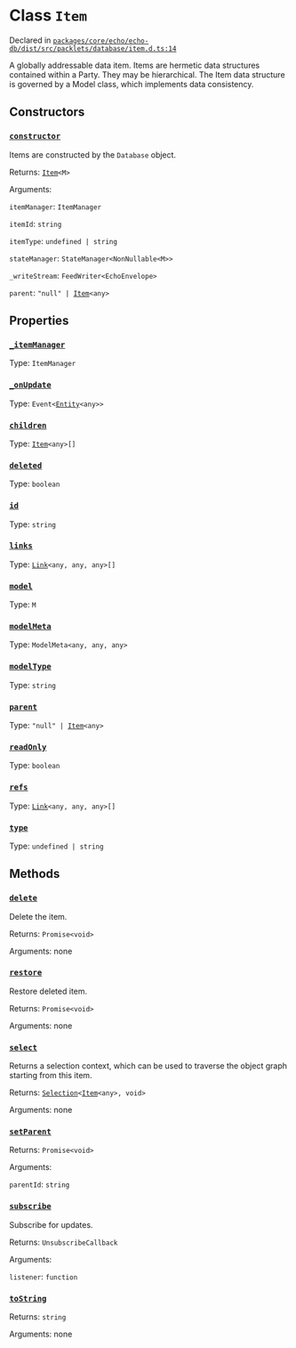 # Class `Item`
Declared in [`packages/core/echo/echo-db/dist/src/packlets/database/item.d.ts:14`]()


A globally addressable data item.
Items are hermetic data structures contained within a Party. They may be hierarchical.
The Item data structure is governed by a Model class, which implements data consistency.

## Constructors
### [`constructor`]()


Items are constructed by the  `Database`  object.

Returns: [`Item`](/api/@dxos/client/classes/Item)`<M>`

Arguments: 

`itemManager`: `ItemManager`

`itemId`: `string`

`itemType`: `undefined | string`

`stateManager`: `StateManager<NonNullable<M>>`

`_writeStream`: `FeedWriter<EchoEnvelope>`

`parent`: `"null" | `[`Item`](/api/@dxos/client/classes/Item)`<any>`

## Properties
### [`_itemManager`]()
Type: `ItemManager`
### [`_onUpdate`]()
Type: `Event<`[`Entity`](/api/@dxos/client/classes/Entity)`<any>>`
### [`children`]()
Type: [`Item`](/api/@dxos/client/classes/Item)`<any>[]`
### [`deleted`]()
Type: `boolean`
### [`id`]()
Type: `string`
### [`links`]()
Type: [`Link`](/api/@dxos/client/classes/Link)`<any, any, any>[]`
### [`model`]()
Type: `M`
### [`modelMeta`]()
Type: `ModelMeta<any, any, any>`
### [`modelType`]()
Type: `string`
### [`parent`]()
Type: `"null" | `[`Item`](/api/@dxos/client/classes/Item)`<any>`
### [`readOnly`]()
Type: `boolean`
### [`refs`]()
Type: [`Link`](/api/@dxos/client/classes/Link)`<any, any, any>[]`
### [`type`]()
Type: `undefined | string`

## Methods
### [`delete`]()


Delete the item.

Returns: `Promise<void>`

Arguments: none
### [`restore`]()


Restore deleted item.

Returns: `Promise<void>`

Arguments: none
### [`select`]()


Returns a selection context, which can be used to traverse the object graph starting from this item.

Returns: [`Selection`](/api/@dxos/client/classes/Selection)`<`[`Item`](/api/@dxos/client/classes/Item)`<any>, void>`

Arguments: none
### [`setParent`]()


Returns: `Promise<void>`

Arguments: 

`parentId`: `string`
### [`subscribe`]()


Subscribe for updates.

Returns: `UnsubscribeCallback`

Arguments: 

`listener`: `function`
### [`toString`]()


Returns: `string`

Arguments: none
